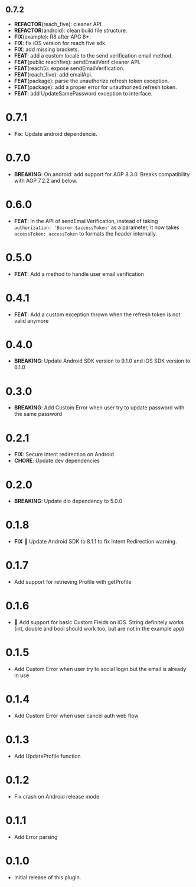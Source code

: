 ## 0.7.2

 - **REFACTOR**(reach_five): cleaner API.
 - **REFACTOR**(android): clean build file structure.
 - **FIX**(example): R8 after APG 8+.
 - **FIX**: fix iOS version for reach five sdk.
 - **FIX**: add missing brackets.
 - **FEAT**: add a custom locale to the send verification email method.
 - **FEAT**(public reachfive): sendEmailVerif cleaner API.
 - **FEAT**(reach5): expose sendEmailVerification.
 - **FEAT**(reach_five): add emailApi.
 - **FEAT**(package): parse the unauthorize refresh token exception.
 - **FEAT**(package): add a proper error for unauthorized refresh token.
 - **FEAT**: add UpdateSamePassword exception to interface.

# 0.7.1

- **Fix**: Update android dependencie.

# 0.7.0

- **BREAKING**: On android: add support for AGP 8.3.0. Breaks compatibility with AGP 7.2.2 and below.

# 0.6.0

- **FEAT**: In the API of sendEmailVerification, instead of taking `authorization: 'Bearer $accessToken'` as a parameter, it now takes `accessToken: accessToken` to formats the header internally.

# 0.5.0

- **FEAT**: Add a method to handle user email verification

# 0.4.1

- **FEAT**: Add a custom exception thrown when the refresh token is not valid anymore

# 0.4.0

- **BREAKING**: Update Android SDK version to 9.1.0 and iOS SDK version to 6.1.0

# 0.3.0

- **BREAKING**: Add Custom Error when user try to update password with the same password

# 0.2.1

- **FIX**: Secure intent redirection on Android
- **CHORE**: Update dev dependencies

# 0.2.0

- **BREAKING**: Update dio dependency to 5.0.0

# 0.1.8

- **FIX** 🤖 Update Android SDK to 8.1.1 to fix Intent Redirection warning.

# 0.1.7

- Add support for retrieving Profile with getProfile

# 0.1.6

- 🍏 Add support for basic Custom Fields on iOS. String definitely works (int, double and bool should work too, but are not in the example app)

# 0.1.5

- Add Custom Error when user try to social login but the email is already in use

# 0.1.4

- Add Custom Error when user cancel auth web flow

# 0.1.3

- Add UpdateProfile function

# 0.1.2

- Fix crash on Android release mode

# 0.1.1

- Add Error parsing

# 0.1.0

- Initial release of this plugin.
